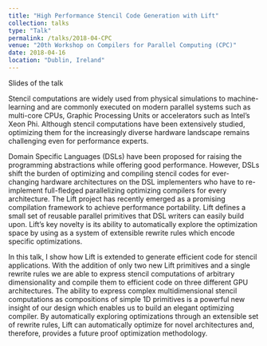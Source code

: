 ```yaml
---
title: "High Performance Stencil Code Generation with Lift"
collection: talks
type: "Talk"
permalink: /talks/2018-04-CPC
venue: "20th Workshop on Compilers for Parallel Computing (CPC)"
date: 2018-04-16
location: "Dublin, Ireland"
---
```


<a href="/files/talks/2018/CPC-2018.pdf" style="margin-right:1em; text-decoration: none;"><span class="fa-stack fa-1x"><i class="fa fa-file fa-2x"></i></span> Slides of the talk</a>

Stencil computations are widely used from physical simulations to machine-learning and are commonly executed on modern parallel systems such as multi-core CPUs, Graphic Processing Units or accelerators such as Intel’s Xeon Phi. Although stencil computations have been extensively studied, optimizing them for the increasingly diverse hardware landscape remains challenging even for performance experts.

Domain Specific Languages (DSLs) have been proposed for raising the programming abstractions while offering good performance. However, DSLs shift the burden of optimizing and compiling stencil codes for ever-changing hardware architectures on the DSL implementers who have to re-implement full-fledged parallelizing optimizing compilers for every architecture. The Lift project has recently emerged as a promising compilation framework to achieve performance portability. Lift defines a small set of reusable parallel primitives that DSL writers can easily build upon. Lift’s key novelty is its ability to automatically explore the optimization space by using as a system of extensible rewrite rules which encode specific optimizations.

In this talk, I show how Lift is extended to generate efficient code for stencil applications.  With the addition of only two new Lift primitives and a single rewrite rules we are able to express stencil computations of arbitrary dimensionality and compile them to efficient code on three different GPU architectures. The ability to express complex multidimensional stencil computations as compositions of simple 1D primitives is a powerful new insight of our design which enables us to build an elegant optimizing compiler. By automatically exploring optimizations through an extensible set of rewrite rules, Lift can automatically optimize for novel architectures and, therefore, provides a future proof optimization methodology.
